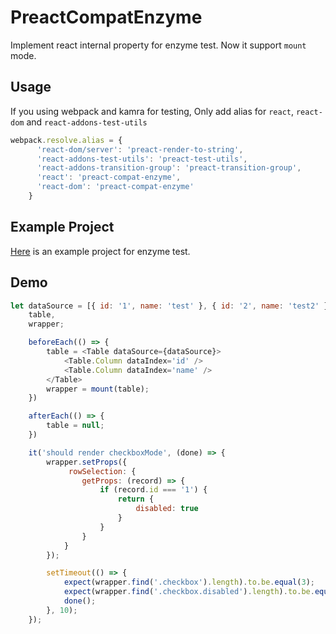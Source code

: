 # PreactCompatEnzyme

Implement react internal property for enzyme test. Now it support `mount` mode.

## Usage 

If you using webpack and kamra for testing, Only add alias for `react`, `react-dom` and `react-addons-test-utils`

```js
webpack.resolve.alias = {
      'react-dom/server': 'preact-render-to-string',
      'react-addons-test-utils': 'preact-test-utils',
      'react-addons-transition-group': 'preact-transition-group',
      'react': 'preact-compat-enzyme',
      'react-dom': 'preact-compat-enzyme'
    }
```

## Example Project

[Here](https://github.com/windyGex/preact-test-example) is an example project for enzyme test.

## Demo

```js
let dataSource = [{ id: '1', name: 'test' }, { id: '2', name: 'test2' }],
    table,
    wrapper;

    beforeEach(() => {
        table = <Table dataSource={dataSource}>
            <Table.Column dataIndex='id' />
            <Table.Column dataIndex='name' />
        </Table>
        wrapper = mount(table);
    })

    afterEach(() => {
        table = null;
    })

    it('should render checkboxMode', (done) => {
        wrapper.setProps({
             rowSelection: {
                getProps: (record) => {
                    if (record.id === '1') {
                        return {
                            disabled: true
                        }
                    }
                }
            }
        });

        setTimeout(() => {
            expect(wrapper.find('.checkbox').length).to.be.equal(3);
            expect(wrapper.find('.checkbox.disabled').length).to.be.equal(1);
            done();
        }, 10);
    });
```
